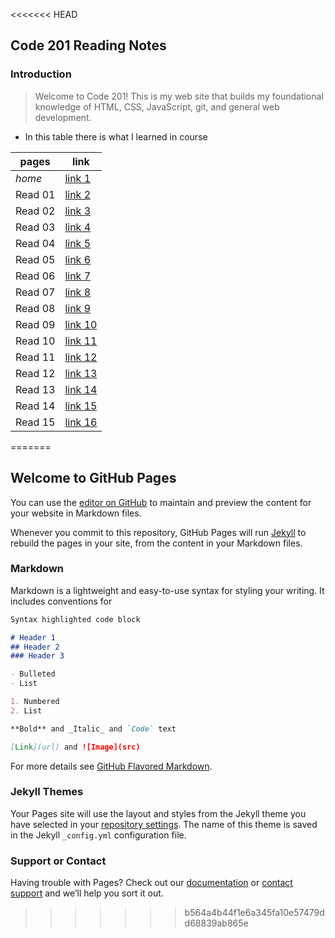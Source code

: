 <<<<<<< HEAD
## Code 201 Reading Notes

### Introduction

> Welcome to Code 201! This is my web site  that builds my  foundational knowledge of HTML, CSS, JavaScript, git, and general web development.


* In this table there is what I learned in course 

pages  |  link
---------- | ---------
 *home* | [link 1]()
 Read 01 | [link 2]()
 Read 02 | [link 3]()
 Read 03 | [link 4]()
 Read 04 | [link 5]()
 Read 05 | [link 6]()
 Read 06 | [link 7]()
 Read 07 | [link 8]()
 Read 08 | [link 9]()
 Read 09 | [link 10]()
 Read 10 | [link 11]()
 Read 11 | [link 12]()
 Read 12 | [link 13]()
 Read 13 | [link 14]()
 Read 14 | [link 15]()
 Read 15 | [link 16]()

=======
## Welcome to GitHub Pages

You can use the [editor on GitHub](https://github.com/mustafahamdanah/reading-notes/edit/master/README.md) to maintain and preview the content for your website in Markdown files.

Whenever you commit to this repository, GitHub Pages will run [Jekyll](https://jekyllrb.com/) to rebuild the pages in your site, from the content in your Markdown files.

### Markdown

Markdown is a lightweight and easy-to-use syntax for styling your writing. It includes conventions for

```markdown
Syntax highlighted code block

# Header 1
## Header 2
### Header 3

- Bulleted
- List

1. Numbered
2. List

**Bold** and _Italic_ and `Code` text

[Link](url) and ![Image](src)
```

For more details see [GitHub Flavored Markdown](https://guides.github.com/features/mastering-markdown/).

### Jekyll Themes

Your Pages site will use the layout and styles from the Jekyll theme you have selected in your [repository settings](https://github.com/mustafahamdanah/reading-notes/settings). The name of this theme is saved in the Jekyll `_config.yml` configuration file.

### Support or Contact

Having trouble with Pages? Check out our [documentation](https://help.github.com/categories/github-pages-basics/) or [contact support](https://github.com/contact) and we’ll help you sort it out.
>>>>>>> b564a4b44f1e6a345fa10e57479dd68839ab865e
